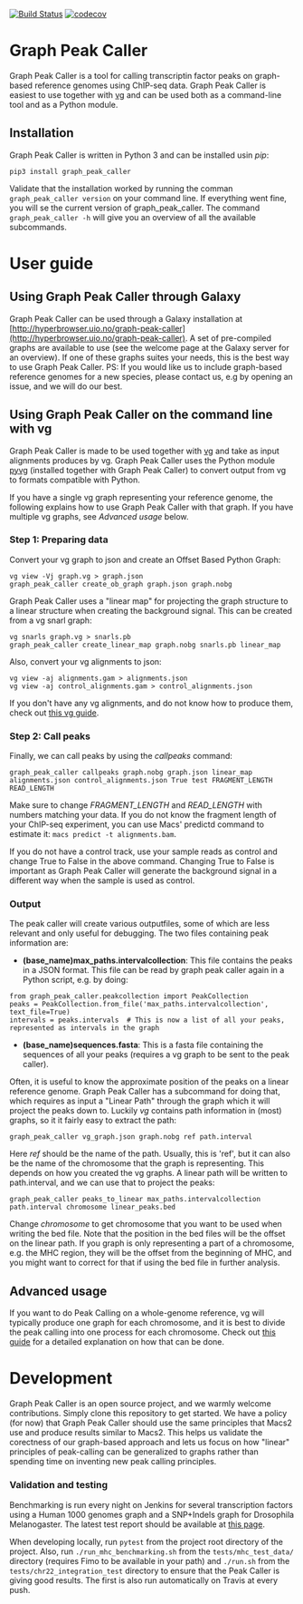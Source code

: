 [![Build Status](https://travis-ci.org/uio-bmi/graph_peak_caller.svg?branch=master)](https://travis-ci.org/uio-bmi/graph_peak_caller)
[![codecov](https://codecov.io/gh/uio-bmi/graph_peak_caller/branch/master/graph/badge.svg)](https://codecov.io/gh/uio-bmi/graph_peak_caller)

# Graph Peak Caller
Graph Peak Caller is a tool for calling transcriptin factor peaks on graph-based reference genomes using ChIP-seq data. Graph Peak Caller is easiest to use together with [vg](http://github.com/vgteam/vg) and can be used both as a command-line tool and as a Python module.

## Installation
Graph Peak Caller is written in Python 3 and can be installed usin *pip*:
```
pip3 install graph_peak_caller
```

Validate that the installation worked by running the comman `graph_peak_caller version` on your command line. If everything went fine, you will se the current version of graph_peak_caller. The command `graph_peak_caller -h` will give you an overview of all the available subcommands.

# User guide
## Using Graph Peak Caller through Galaxy
Graph Peak Caller can be used through a Galaxy installation at [http://hyperbrowser.uio.no/graph-peak-caller](http://hyperbrowser.uio.no/graph-peak-caller). A set of pre-compiled graphs are available to use (see the welcome page at the Galaxy server for an overview). If one of these graphs suites your needs, this is the best way to use Graph Peak Caller. PS: If you would like us to include graph-based reference genomes for a new species, please contact us, e.g by opening an issue, and we will do our best. 

## Using Graph Peak Caller on the command line with vg
Graph Peak Caller is made to be used together with [vg](http://github.com/vgteam/vg) and take as input alignments produces by vg. Graph Peak Caller uses the Python module [pyvg](https://github.com/uio-bmi/pyvg) (installed together with Graph Peak Caller) to convert output from vg to formats compatible with Python.

If you have a single vg graph representing your reference genome, the following explains how to use Graph Peak Caller with that graph. If you have multiple vg graphs, see *Advanced usage* below.

### Step 1: Preparing data
Convert your vg graph to json and create an Offset Based Python Graph:
```
vg view -Vj graph.vg > graph.json
graph_peak_caller create_ob_graph graph.json graph.nobg
```

Graph Peak Caller uses a "linear map" for projecting the graph structure to a linear structure when creating the background signal. This can be created from a vg snarl graph:
```
vg snarls graph.vg > snarls.pb
graph_peak_caller create_linear_map graph.nobg snarls.pb linear_map
```

Also, convert your vg alignments to json:
```
vg view -aj alignments.gam > alignments.json
vg view -aj control_alignments.gam > control_alignments.json
```
If you don't have any vg alignments, and do not know how to produce them, check out [this vg guide](https://github.com/vgteam/vg/wiki/Basic-Operations).

### Step 2: Call peaks
Finally, we can call peaks by using the *callpeaks* command:
```
graph_peak_caller callpeaks graph.nobg graph.json linear_map alignments.json control_alignments.json True test FRAGMENT_LENGTH READ_LENGTH
```

Make sure to change *FRAGMENT_LENGTH* and *READ_LENGTH* with numbers matching your data. If you do not know the fragment length of your ChIP-seq experiment, you can use Macs' predictd command to estimate it: `macs predict -t alignments.bam`.

If you do not have a control track, use your sample reads as control and change True to False in the above command. Changing True to False is important as Graph Peak Caller will generate the background signal in a different way when the sample is used as control. 

### Output
The peak caller will create various outputfiles, some of which are less relevant and only useful for debugging. The two files containing peak information are:
* **(base_name)max_paths.intervalcollection**: This file contains the peaks in a JSON format. This file can be read by graph peak caller again in a Python script, e.g. by doing:
```
from graph_peak_caller.peakcollection import PeakCollection
peaks = PeakCollection.from_file('max_paths.intervalcollection', text_file=True)
intervals = peaks.intervals  # This is now a list of all your peaks, represented as intervals in the graph
```
* **(base_name)sequences.fasta**: This is a fasta file containing the sequences of all your peaks (requires a vg graph to be sent to the peak caller).

Often, it is useful to know the approximate position of the peaks on a linear reference genome. Graph Peak Caller has a subcommand for doing that, which requires as input a "Linear Path" through the graph which it will project the peaks down to. Luckily *vg* contains path information in (most) graphs, so it it fairly easy to extract the path:
```
graph_peak_caller vg_graph.json graph.nobg ref path.interval
```
Here *ref* should be the name of the path. Usually, this is 'ref', but it can also be the name of the chromosome that the graph is representing. This depends on how you created the vg graphs. A linear path will be written to path.interval, and we can use that to project the peaks:
```
graph_peak_caller peaks_to_linear max_paths.intervalcollection path.interval chromosome linear_peaks.bed
```
Change *chromosome* to get chromosome that you want to be used when writing the bed file. Note that the position in the bed files will be the offset on the linear path. If you graph is only representing a part of a chromosome, e.g. the MHC region, they will be the offset from the beginning of MHC, and you might want to correct for that if using the bed file in further analysis.


## Advanced usage
If you want to do Peak Calling on a whole-genome reference, vg will typically produce one graph for each chromosome, and it is best to divide the peak calling into one process for each chromosome. Check out [this guide](https://github.com/uio-bmi/graph_peak_caller/wiki/Graph-based-ChIP-seq-tutorial) for a detailed explanation on how that can be done.

# Development
Graph Peak Caller is an open source project, and we warmly welcome contributions. Simply clone this repository to get started. We have a policy (for now) that Graph Peak Caller should use the same principles that Macs2 use and produce results similar to Macs2. This helps us validate the corectness of our graph-based approach and lets us focus on how "linear" principles of peak-calling can be generalized to graphs rather than spending time on inventing new peak calling principles.

### Validation and testing
Benchmarking is run every night on Jenkins for several transcription factors using a Human 1000 genomes graph and a SNP+Indels graph for Drosophila Melanogaster. The latest test report should be available at [this page](http://ivarg.ddns.net:8080/job/graph_peak_caller_benchmarks/HTML_Report/).

When developing locally, run `pytest` from the project root directory of the project. Also, run `./run_mhc_benchmarking.sh` from the `tests/mhc_test_data/` directory (requires Fimo to be available in your path) and `./run.sh` from the `tests/chr22_integration_test` directory to ensure that the Peak Caller is giving good results. The first is also run automatically on Travis at every push.


